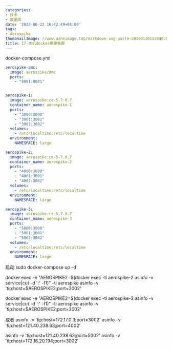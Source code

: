 ```yaml
---
categories:
- 技术
- 数据库
date: '2022-06-22 16:42:49+08:00'
tags:
- Aerospike
thumbnailImage: //www.azheimage.top/markdown-img-paste-20190110153448285.png
title: 17-本机docker搭建集群
---
```

docker-compose.yml
<!--more-->
```yml
aerospike-amc:
  image: aerospike/amc
  ports:
    - "8081:8081"


aerospike-1:
  image: aerospike:ce-5.7.0.7
  container_name: aerospike-1
  ports:
    - "3000:3000"
    - "3001:3001"
    - "3002:3002"
  volumes:
    - /etc/localtime:/etc/localtime
  environment:
    NAMESPACE: large

aerospike-2:
  image: aerospike:ce-5.7.0.7
  container_name: aerospike-2
  ports:
    - "4000:3000"
    - "4001:3001"
    - "4002:3002"
  volumes:
    - /etc/localtime:/etc/localtime
  environment:
    NAMESPACE: large

aerospike-3:
  image: aerospike:ce-5.7.0.7
  container_name: aerospike-3
  ports:
    - "5000:3000"
    - "5001:3001"
    - "5002:3002"
  volumes:
    - /etc/localtime:/etc/localtime
  environment:
    NAMESPACE: large

```
启动
sudo docker-compose up -d

docker exec -e "AEROSPIKE2=$(docker exec -ti aerospike-2 asinfo -v service|cut -d ':' -f1)" -ti aerospike asinfo -v 'tip:host=$AEROSPIKE2;port=3002'

docker exec -e "AEROSPIKE2=$(docker exec -ti aerospike-3 asinfo -v service|cut -d ':' -f1)" -ti aerospike asinfo -v 'tip:host=$AEROSPIKE2;port=3002'

或者
asinfo -v 'tip:host=172.17.0.3;port=3002'
asinfo -v 'tip:host=121.40.238.63;port=4002'


asinfo -v 'tip:host=121.40.238.63;port=5002'
asinfo -v 'tip:host=172.16.20.194;port=3002'


